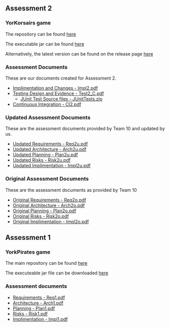 ## Assessment 2

### YorKorsairs game

The repository can be found [here](https://github.com/ENG1-team5/YorKorsairs-Game)

The executable jar can be found [here](/static/YorCorsairs_Team5.jar)

Alternatively, the latest version can be found on the release page [here](https://github.com/ENG1-team5/YorKorsairs-Game/releases/)

### Assessment Documents

These are our documents created for Assessment 2.

* [Implimentation and Changes - Impl2.pdf](/static/A2/Impl2.pdf)
* [Testing Design and Evidence - Test2_C.pdf](/static/A2/Test2_C.pdf)
    * [JUnit Test Source files - JUnitTests.zip](/static/A2/JUnitTests.zip)
* [Continuous Integration - CI2.pdf](/static/A2/CI2.pdf)

### Updated Assessment Documents

These are the assessment documents provided by Team 10 and updated by us.

* [Updated Requirements - Req2u.pdf](/static/A2u/Req2u.pdf)
* [Updated Architecture - Arch2u.pdf](/static/A2u/Arch2u.pdf)
* [Updated Planning - Plan2u.pdf](/static/A2u/Plan2u.pdf)
* [Updated Risks - Risk2u.pdf](/static/A2u/Risk2u.pdf)
* [Updated Implimentation - Impl2u.pdf](/static/A2u/Impl2u.pdf)

### Original Assessment Documents

These are the assessment documents as provided by Team 10

* [Original Requirements - Req2o.pdf](/static/A2o/Req2o.pdf)
* [Original Architecture - Arch2o.pdf](/static/A2o/Arch2o.pdf)
* [Original Planning - Plan2o.pdf](/static/A2o/Plan2o.pdf)
* [Original Risks - Risk2o.pdf](/static/A2o/Risk2o.pdf)
* [Original Implimentation - Impl2o.pdf](/static/A2o/Impl2o.pdf)

## Assessment 1

### YorkPirates game

The main repository can be found [here](https://github.com/ENG1-team5/yorkPirates)

The executeable jar file can be downloaded [here](/static/YorkPirates_Team_5.jar)

### Assessment documents

* [Requirements - Req1.pdf](/static/A1/Req1.pdf)
* [Architecture - Arch1.pdf](/static/A1/Arch1.pdf)
* [Planning - Plan1.pdf](/static/A1/Plan1.pdf)
* [Risks - Risk1.pdf](/static/A1/Risk1.pdf)
* [Implimentation - Impl1.pdf](/static/A1/Impl1.pdf)
